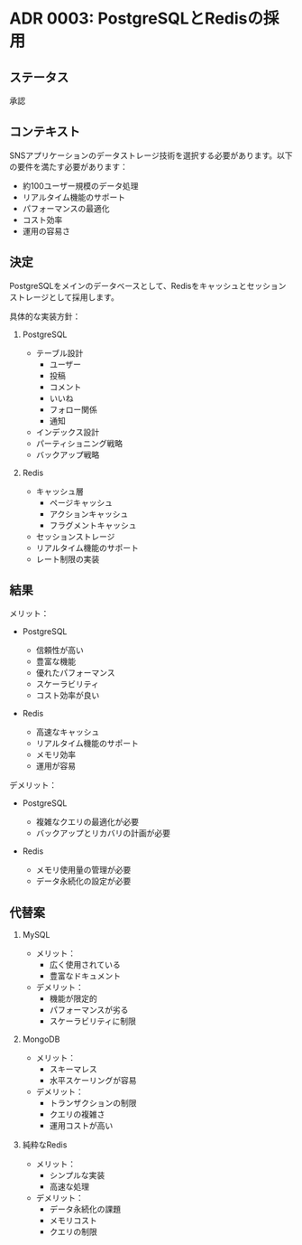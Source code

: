 # ADR 0003: PostgreSQLとRedisの採用

## ステータス
承認

## コンテキスト
SNSアプリケーションのデータストレージ技術を選択する必要があります。以下の要件を満たす必要があります：
- 約100ユーザー規模のデータ処理
- リアルタイム機能のサポート
- パフォーマンスの最適化
- コスト効率
- 運用の容易さ

## 決定
PostgreSQLをメインのデータベースとして、Redisをキャッシュとセッションストレージとして採用します。

具体的な実装方針：
1. PostgreSQL
   - テーブル設計
     - ユーザー
     - 投稿
     - コメント
     - いいね
     - フォロー関係
     - 通知
   - インデックス設計
   - パーティショニング戦略
   - バックアップ戦略

2. Redis
   - キャッシュ層
     - ページキャッシュ
     - アクションキャッシュ
     - フラグメントキャッシュ
   - セッションストレージ
   - リアルタイム機能のサポート
   - レート制限の実装

## 結果
メリット：
- PostgreSQL
  - 信頼性が高い
  - 豊富な機能
  - 優れたパフォーマンス
  - スケーラビリティ
  - コスト効率が良い

- Redis
  - 高速なキャッシュ
  - リアルタイム機能のサポート
  - メモリ効率
  - 運用が容易

デメリット：
- PostgreSQL
  - 複雑なクエリの最適化が必要
  - バックアップとリカバリの計画が必要

- Redis
  - メモリ使用量の管理が必要
  - データ永続化の設定が必要

## 代替案
1. MySQL
   - メリット：
     - 広く使用されている
     - 豊富なドキュメント
   - デメリット：
     - 機能が限定的
     - パフォーマンスが劣る
     - スケーラビリティに制限

2. MongoDB
   - メリット：
     - スキーマレス
     - 水平スケーリングが容易
   - デメリット：
     - トランザクションの制限
     - クエリの複雑さ
     - 運用コストが高い

3. 純粋なRedis
   - メリット：
     - シンプルな実装
     - 高速な処理
   - デメリット：
     - データ永続化の課題
     - メモリコスト
     - クエリの制限 